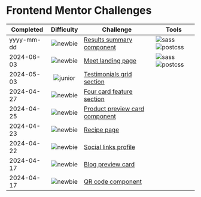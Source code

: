 # Frontend Mentor Challenges

| Completed  | Difficulty                             | Challenge                                                                                    | Tools                        |
|------------|----------------------------------------|----------------------------------------------------------------------------------------------|------------------------------|
| yyyy-mm-dd | <div align="center"> ![newbie] </div>  | [Results summary component](https://github.com/moadavou/results-summary-component)           | ![sass] ![postcss]           |
| 2024-06-03 | <div align="center"> ![newbie] </div>  | [Meet landing page](https://github.com/moadavou/meet-landing-page)                           | ![sass] ![postcss]           |
| 2024-05-03 | <div align="center"> ![junior] </div>  | [Testimonials grid section](https://github.com/moadavou/testimonials-grid-section)           |                              |
| 2024-04-27 | <div align="center"> ![newbie] </div>  | [Four card feature section](https://github.com/moadavou/four-card-feature-section)           |                              |
| 2024-04-25 | <div align="center"> ![newbie] </div>  | [Product preview card component](https://github.com/moadavou/product-preview-card-component) |                              |
| 2024-04-23 | <div align="center"> ![newbie] </div>  | [Recipe page](https://github.com/moadavou/recipe-page)                                       |                              |
| 2024-04-22 | <div align="center"> ![newbie] </div>  | [Social links profile](https://github.com/moadavou/social-links-profile)                     |                              |
| 2024-04-17 | <div align="center"> ![newbie] </div>  | [Blog preview card](https://github.com/moadavou/blog-preview-card)                           |                              |           
| 2024-04-17 | <div align="center"> ![newbie] </div>  | [QR code component](https://github.com/moadavou/qr-code-component)                           |                              |

[sass]: https://img.shields.io/badge/Sass-gray?logo=sass&logoColor=white
[postcss]: https://img.shields.io/badge/PostCSS-gray?logo=postcss&logoColor=white

[guru]: https://img.shields.io/badge/5-Guru-ed2c49
[advanced]: https://img.shields.io/badge/4-Advanced-f48925
[intermediate]: https://img.shields.io/badge/3-Intermediate-f1b604
[junior]: https://img.shields.io/badge/2-Junior-aad742
[newbie]: https://img.shields.io/badge/1-Newbie-6abecd
